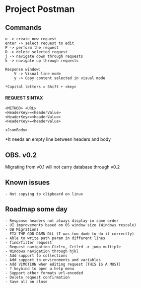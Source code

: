 # Project Postman

## Commands
    n -> create new request
    enter -> select request to edit
    P -> perform the request
    D -> delete selected request
    j -> navigate down through requests
    k -> navigate up through requests

    Response window:
        V -> Visual line mode
        y -> Copy content selected in visual mode

    *Capital letters = Shift + <key>

#### REQUEST SINTAX
    <METHOD> <URL>
    <HeaderKey>=<headerValue>
    <HeaderKey>=<headerValue>
    <HeaderKey>=<headerValue>

    <JsonBody>

*It needs an empty line between headers and body

## OBS. v0.2
Migrating from v0.1 will not carry database through v0.2

## Known issues
    - Not copying to clipboard on linux

## Roadmap some day
    - Response headers not always display in same order
    - UI improvements based on OS window size (Windows rescale)
    - DB Migrations
    - FIX THE GOD DAMN DLL (I was too dumb to do it correctly)
    - Able to write path param in different lines
    - find/filter request
    - Request navigation Ctrl+u, Crtl+d -> jump multiple
    - Windows navigation through hjkl
    - Add support to collections
    - Add support to environments and variables
    - Add VIMOTION when editing request (THIS IS A MUST)
    - ? keybind to open a help menu
    - Support other formats url-encoded
    - Delete request confirmation
    - Save all on close
